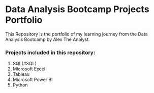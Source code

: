 # Data Analysis Bootcamp Projects Portfolio

This Repository is the portfolio of my learning journey from the Data Analysis Bootcamp by Alex The Analyst. 

### Projects included in this repository:
1. SQL(#SQL)
2. Microsoft Excel 
3. Tableau
4. Microsoft Power BI
5. Python
